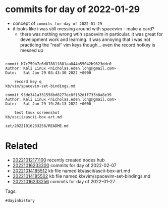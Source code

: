 # commits for day of 2022-01-29

- concept of `commits for day of 2022-01-29`
- it looks like i was still messing around with spacevim - make a card?
  - there was nothing wrong wtih spacevim in particular. it was great for development work and learning. it was annoying that i was not practicing the "real" vim keys though... even the record hotkey is messed up

```

commit b7c759b7c6d878811881aa044b55042b9623ddc0
Author: Kali Linux <nicholas.eden.long@gmail.com>
Date:   Sat Jan 29 03:43:30 2022 +0000

    record key q
kb/vim/spacevim-set-bindings.md

commit 93de341a331556bd8277ec8f132d1f733b8a8e39
Author: Kali Linux <nicholas.eden.long@gmail.com>
Date:   Sat Jan 29 19:26:13 2022 +0000

    test tmux screenshot
kb/ascii/ascii-box-art.md
```

` zet/20221016233258/README.md `

# Related

- [20221012171100](/zet/20221012171100/README.md) recently created nodes hub
- [20221016233300](/zet/20221016233300/README.md) commits for day of 2022-02-07
- [20221014185512](/zet/20221014185512/README.md) kb file named kb/ascii/ascii-box-art.md
- [20221014185502](/zet/20221014185502/README.md) kb file named kb/vim/spacevim-set-bindings.md
- [20221016233256](/zet/20221016233256/README.md) commits for day of 2022-01-27

Tags:

    #dayinhistory
